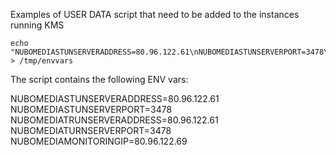 Examples of USER DATA script that need to be added to the instances running KMS

```{r, engine='bash', count_lines}
echo "NUBOMEDIASTUNSERVERADDRESS=80.96.122.61\nNUBOMEDIASTUNSERVERPORT=3478\nNUBOMEDIATRUNSERVERADDRESS=3478\nNUBOMEDIATURNSERVERPORT=3478\nNUBOMEDIAMONITORINGIP=80.96.122.69" > /tmp/envvars
```

The script contains the following ENV vars:

NUBOMEDIASTUNSERVERADDRESS=80.96.122.61
NUBOMEDIASTUNSERVERPORT=3478
NUBOMEDIATRUNSERVERADDRESS=80.96.122.61
NUBOMEDIATURNSERVERPORT=3478
NUBOMEDIAMONITORINGIP=80.96.122.69
